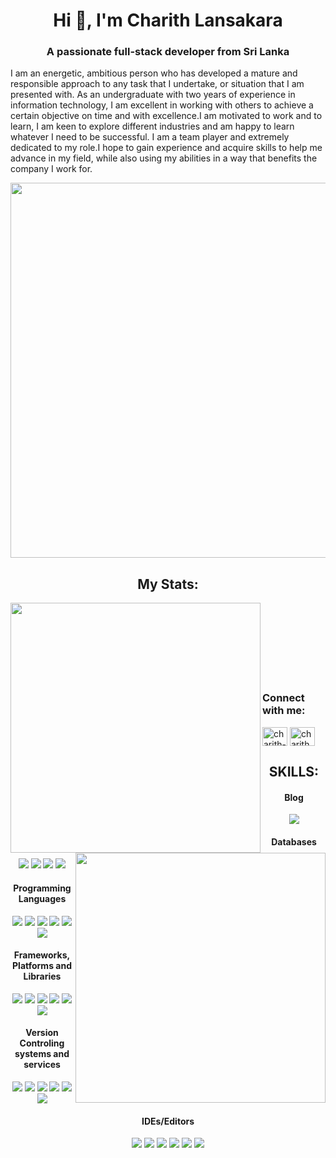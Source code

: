
<h1 align="center">Hi 👋, I'm Charith Lansakara</h1>
<h3 align="center">A passionate full-stack developer from Sri Lanka</h3>
<p float="center"> 
  
  I am an energetic, ambitious person who has developed a mature and responsible approach to any task that I undertake, or situation that I am presented with. As an undergraduate with two years of experience in information technology, I am excellent in working with others to achieve a certain objective on time and with excellence.I am motivated to work and to learn, I am keen to explore different industries and am happy to learn whatever I need to be successful. I am a team player and extremely dedicated to my role.I hope to gain experience and acquire skills to help me advance in my field, while also using my abilities in a way that benefits the company I work for. 

</p>
<p float="center"> 
<img align="center" width=600px src="https://i.pinimg.com/originals/fa/7b/4b/fa7b4bdc3b2f73e749e5c2c646d4ae13.gif">
  </p>
<h2 align='center'>My Stats:</h2>

[<img align="left" src = "https://git-readme-stats-kt8sghnlx-dulshan-perera.vercel.app/api?username=charithlanzzz&&count_private=true&show_icons=true&theme=dark" width="400px"/>](git-readme-stats-lake.vercel.app)

[<img align="right" src = "http://github-readme-streak-stats.herokuapp.com?user=charithlanzzz&theme=dark&date_format=M%20j%5B%2C%20Y%5D" width="400px"/>](https://git.io/streak-stats)

<br/><br/><br/><br/><br/><br/><br/>
<h3 align="left">Connect with me:</h3>
<p align="left">
<a href="https://linkedin.com/in/charith-lansakara-2b5730221" target="blank"><img align="center" src="https://raw.githubusercontent.com/rahuldkjain/github-profile-readme-generator/master/src/images/icons/Social/linked-in-alt.svg" alt="charith-lansakara-2b5730221" height="30" width="40" /></a>
<a href="https://fb.com/charith.lansakara.5" target="blank"><img align="center" src="https://raw.githubusercontent.com/rahuldkjain/github-profile-readme-generator/master/src/images/icons/Social/facebook.svg" alt="charith.lansakara.5" height="30" width="40" /></a>
</p>



<h2 align='center'>SKILLS:</h2>






<h4 align='center'>Blog</h4>
<p align='center'>
  <img src=https://img.shields.io/badge/Medium-12100E?style=for-the-badge&logo=medium&logoColor=white />
</p>
  
  
  
<h4 align='center'>Databases</h4>

<p align='center'>
  <img src=https://img.shields.io/badge/MariaDB-003545?style=for-the-badge&logo=mariadb&logoColor=white/>
  <img src=https://img.shields.io/badge/MongoDB-%234ea94b.svg?style=for-the-badge&logo=mongodb&logoColor=white />
  <img src=https://img.shields.io/badge/mysql-%2300f.svg?style=for-the-badge&logo=mysql&logoColor=white />
  <img src=https://img.shields.io/badge/sqlite-%2307405e.svg?style=for-the-badge&logo=sqlite&logoColor=white />
</p>
  
<h4 align='center'>Programming Languages</h4>
<p align='center'>
  <img src=https://img.shields.io/badge/c-%2300599C.svg?style=for-the-badge&logo=c&logoColor=white />
  <img src=https://img.shields.io/badge/c++-%2300599C.svg?style=for-the-badge&logo=c%2B%2B&logoColor=white />
  <img src=https://img.shields.io/badge/html5-%23E34F26.svg?style=for-the-badge&logo=html5&logoColor=white />
  <img src=https://img.shields.io/badge/java-%23ED8B00.svg?style=for-the-badge&logo=java&logoColor=white />
  <img src=https://img.shields.io/badge/javascript-%23323330.svg?style=for-the-badge&logo=javascript&logoColor=%23F7DF1E />
  <img src=https://img.shields.io/badge/php-%23777BB4.svg?style=for-the-badge&logo=php&logoColor=white />
</p>

<h4 align='center'>Frameworks, Platforms and Libraries</h4>

<p align='center'>
  <img src=https://img.shields.io/badge/laravel-%23FF2D20.svg?style=for-the-badge&logo=laravel&logoColor=white />
  <img src=https://img.shields.io/badge/bootstrap-%23563D7C.svg?style=for-the-badge&logo=bootstrap&logoColor=white />
  <img src=https://img.shields.io/badge/express.js-%23404d59.svg?style=for-the-badge&logo=express&logoColor=%2361DAFB />
  <img src=https://img.shields.io/badge/jquery-%230769AD.svg?style=for-the-badge&logo=jquery&logoColor=white />
  <img src=https://img.shields.io/badge/react-%2320232a.svg?style=for-the-badge&logo=react&logoColor=%2361DAFB />
  <img src=https://img.shields.io/badge/node.js-6DA55F?style=for-the-badge&logo=node.js&logoColor=white />
</p>

<h4 align='center'>Version Controling systems and services</h4>

<p align='center'>
  <img src=https://img.shields.io/badge/Postman-FF6C37?style=for-the-badge&logo=postman&logoColor=white/>
  <img src=https://img.shields.io/badge/git-%23F05033.svg?style=for-the-badge&logo=git&logoColor=white/>
  <img src=https://img.shields.io/badge/github-%23121011.svg?style=for-the-badge&logo=github&logoColor=white/>
  <img src=https://img.shields.io/badge/gitlab-%23181717.svg?style=for-the-badge&logo=gitlab&logoColor=white/>
  <img src=https://img.shields.io/badge/Visual%20Studio%20Code-0078d7.svg?style=for-the-badge&logo=visual-studio-code&logoColor=white/>
  <img src=https://img.shields.io/badge/Visual%20Studio-5C2D91.svg?style=for-the-badge&logo=visual-studio&logoColor=white/>
</p>

<h4 align='center'>IDEs/Editors</h4>

<p align='center'>
  <img src=https://img.shields.io/badge/Android%20Studio-3DDC84.svg?style=for-the-badge&logo=android-studio&logoColor=white/>
  <img src=https://img.shields.io/badge/Eclipse-FE7A16.svg?style=for-the-badge&logo=Eclipse&logoColor=white/>
  <img src=https://img.shields.io/badge/phpstorm-143?style=for-the-badge&logo=phpstorm&logoColor=black&color=black&labelColor=darkorchid/>
  <img src=https://img.shields.io/badge/Replit-DD1200?style=for-the-badge&logo=Replit&logoColor=white/>
  <img src=https://img.shields.io/badge/Visual%20Studio%20Code-0078d7.svg?style=for-the-badge&logo=visual-studio-code&logoColor=white/>
  <img src=https://img.shields.io/badge/Visual%20Studio-5C2D91.svg?style=for-the-badge&logo=visual-studio&logoColor=white/>
</p>



